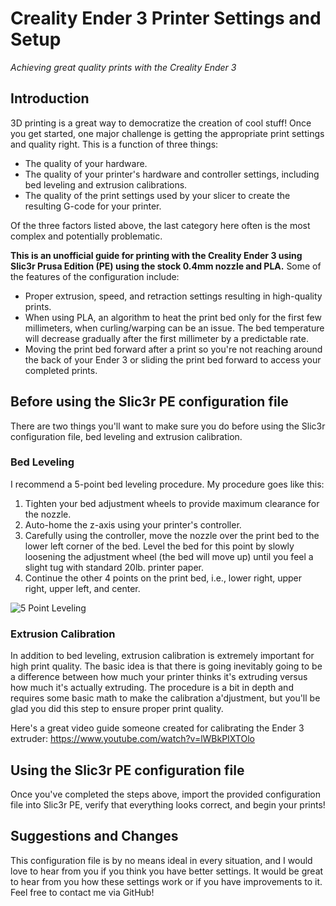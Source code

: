 # Creality Ender 3 Printer Settings and Setup
*Achieving great quality prints with the Creality Ender 3*

## Introduction
3D printing is a great way to democratize the creation of cool stuff! Once you get started, one major challenge is getting the appropriate print settings and quality right. This is a function of three things:

- The quality of your hardware.
- The quality of your printer's hardware and controller settings, including bed leveling and extrusion calibrations.
- The quality of the print settings used by your slicer to create the resulting G-code for your printer.

Of the three factors listed above, the last category here often is the most complex and potentially problematic.

**This is an unofficial guide for printing with the Creality Ender 3 using Slic3r Prusa Edition (PE) using the stock 0.4mm nozzle and PLA.** Some of the features of the configuration include:

- Proper extrusion, speed, and retraction settings resulting in high-quality prints.
- When using PLA, an algorithm to heat the print bed only for the first few millimeters, when curling/warping can be an issue. The bed temperature will decrease gradually after the first millimeter by a predictable rate.
- Moving the print bed forward after a print so you're not reaching around the back of your Ender 3 or sliding the print bed forward to access your completed prints.

## Before using the Slic3r PE configuration file

There are two things you'll want to make sure you do before using the Slic3r configuration file, bed leveling and extrusion calibration.

### Bed Leveling

I recommend a 5-point bed leveling procedure. My procedure goes like this:

1. Tighten your bed adjustment wheels to provide maximum clearance for the nozzle.
1. Auto-home the z-axis using your printer's controller.
1. Carefully using the controller, move the nozzle over the print bed to the lower left corner of the bed. Level the bed for this point by slowly loosening the adjustment wheel (the bed will move up) until you feel a slight tug with standard 20lb. printer paper.
1. Continue the other 4 points on the print bed, i.e., lower right, upper right, upper left, and center.

![5 Point Leveling](https://cdn.thingiverse.com/renders/2a/51/7d/f6/22/18c306208e1527c0a5ba9f1ea7bc6678_preview_featured.jpg "5 Point Leveling")

### Extrusion Calibration

In addition to bed leveling, extrusion calibration is extremely important for high print quality. The basic idea is that there is going inevitably going to be a difference between how much your printer thinks it's extruding versus how much it's actually extruding. The procedure is a bit in depth and requires some basic math to make the calibration a'djustment, but you'll be glad you did this step to ensure proper print quality.

Here's a great video guide someone created for calibrating the Ender 3 extruder:
https://www.youtube.com/watch?v=lWBkPIXTOlo

## Using the Slic3r PE configuration file

Once you've completed the steps above, import the provided configuration file into Slic3r PE, verify that everything looks correct, and begin your prints!

## Suggestions and Changes

This configuration file is by no means ideal in every situation, and I would love to hear from you if you think you have better settings. It would be great to hear from you how these settings work or if you have improvements to it. Feel free to contact me via GitHub!
